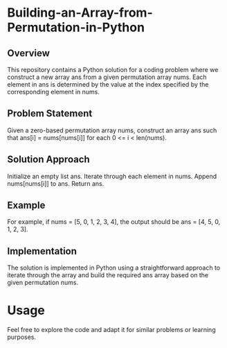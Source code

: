 # Building-an-Array-from-Permutation-in-Python
## Overview
This repository contains a Python solution for a coding problem where we construct a new array ans from a given permutation array nums. Each element in ans is determined by the value at the index specified by the corresponding element in nums.

## Problem Statement
Given a zero-based permutation array nums, construct an array ans such that ans[i] = nums[nums[i]] for each 0 <= i < len(nums).

## Solution Approach
Initialize an empty list ans.
Iterate through each element in nums.
Append nums[nums[i]] to ans.
Return ans.
## Example
For example, if nums = [5, 0, 1, 2, 3, 4], the output should be ans = [4, 5, 0, 1, 2, 3].

## Implementation
The solution is implemented in Python using a straightforward approach to iterate through the array and build the required ans array based on the given permutation nums.

# Usage
Feel free to explore the code and adapt it for similar problems or learning purposes.


